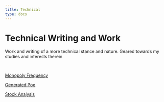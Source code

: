 ```yaml
---
title: Technical
type: docs
---
```


# Technical Writing and Work

Work and writing of a more technical stance and nature. Geared towards my studies and
interests therein. 

&nbsp;  

[Monopoly Frequency](/writing/technical/monopolyfreq/)

[Generated Poe](/writing/technical/generatedpoe/)

[Stock Analysis](/writing/technical/stockanalysis/stockanalysis/)
